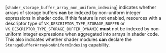 [`shader_storage_buffer_array_non_uniform_indexing`] indicates whether
arrays of storage buffers  **can**  be indexed by non-uniform integer
expressions in shader code.
If this feature is not enabled, resources with a descriptor type of
`VK_DESCRIPTOR_TYPE_STORAGE_BUFFER` or
`VK_DESCRIPTOR_TYPE_STORAGE_BUFFER_DYNAMIC` **must**  not be indexed by
non-uniform integer expressions when aggregated into arrays in shader
code.
This also indicates whether shader modules  **can**  declare the
`StorageBufferArrayNonUniformIndexing` capability.